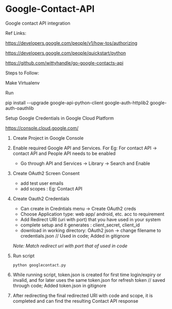 # Google-Contact-API
Google contact API integration

Ref Links: 

https://developers.google.com/people/v1/how-tos/authorizing

https://developers.google.com/people/quickstart/python

https://github.com/wittyhandle/go-google-contacts-api


Steps to Follow: 

Make Virtualenv

Run 

pip install --upgrade google-api-python-client google-auth-httplib2 google-auth-oauthlib

Setup Google Credentials in Google Cloud Platform

https://console.cloud.google.com/

1. Create Project in Google Console
2. Enable required Google API and Services. For Eg: For contact API -> contact API and People API needs to be enabled

    - Go through API and Services -> Library -> Search and Enable  

3. Create OAuth2 Screen Consent

    - add test user emails
    - add scopes : Eg: Contact API

4. Create Oauth2 Credentials

    - Can create in Credntials menu -> Create OAuth2 creds
    - Choose Application type: web app/ android, etc. acc to requirement
    - Add Redirect URI (uri with port) that you have used in your system
    - complete setup and it generates : client_secret, client_id
    - download in working directory: OAuth2 json -> change filename to credentials.json  // Used in code;  Added in gitignore

    *Note: Match redirect uri with port that of used in code*

5. Run script

    ``` python googlecontact.py ```

6. While running script, token.json is created for first time login/expiry or invalid, and for later uses the same token.json for refresh token  // saved through code; Added token.json in gitignore

7. After redirecting the final redirected URI with code and scope, it is completed and can find the resulting Contact API response
